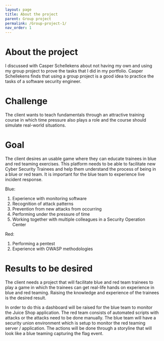 ```yaml
---
layout: page
title: About the project
parent: Group project
permalink: /Group-project-1/
nav_order: 1
---
```

# About the project
I discussed with Casper Schellekens about not having my own and using my group project to prove the tasks that I did in my portfolio. Casper Schellekens finds that using a group project is a good idea to practice the tasks of a software security engineer.

# Challenge
The client wants to teach fundamentals through an attractive training course in which time pressure also plays a role and the course should simulate real-world situations. 

# Goal

The client desires an usable game where they can educate trainees in blue and red teaming exercises. This platform needs to be able to facilitate new Cyber Security Trainees and help them understand the process of being in a blue or red team. It is important for the blue team to experience live incident response.

Blue:
1. Experience with monitoring software
2. Recognition of attack patterns
3. Prevention from new attacks from occurring
4. Performing under the pressure of time
5. Working together with multiple colleagues in a Security Operation Center

Red:
1. Performing a pentest
2. Experience with OWASP methodologies

# Results to be desired
The client needs a project that will facilitate blue and red team trainees to play a game in which the trainees can get real-life hands on experience in blue and red teaming. Raising the knowledge and experience of the trainees is the desired result.

In order to do this a dashboard will be raised for the blue team to monitor the Juice Shop application. The red team consists of automated scripts with attacks or the attacks need to be done manually. The blue team will have a security union environment which is setup to monitor the red teaming server / application. The actions will be done through a storyline that will look like a blue teaming capturing the flag event.

